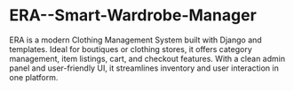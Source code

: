 # ERA--Smart-Wardrobe-Manager
ERA is a modern Clothing Management System built with Django and templates. Ideal for boutiques or clothing stores, it offers category management, item listings, cart, and checkout features. With a clean admin panel and user-friendly UI, it streamlines inventory and user interaction in one platform.
